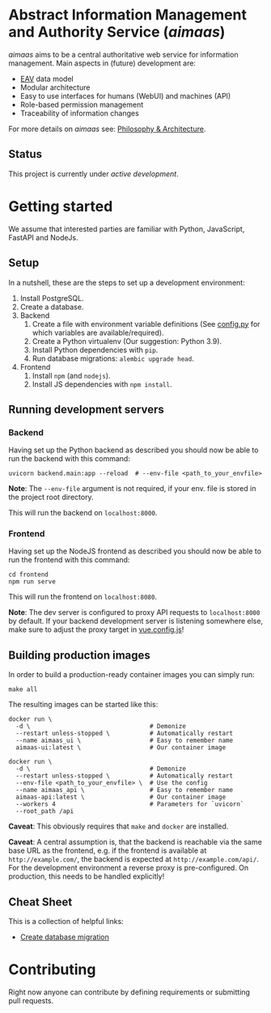 # Abstract Information Management and Authority Service (_aimaas_) 

_aimaas_ aims to be a central authoritative web service for information management. Main aspects in
(future) development are:

* [EAV](https://en.wikipedia.org/wiki/Entity%E2%80%93attribute%E2%80%93value_model) data model
* Modular architecture
* Easy to use interfaces for humans (WebUI) and machines (API)
* Role-based permission management
* Traceability of information changes

For more details on _aimaas_ see: 
[Philosophy & Architecture](https://github.com/SUSE/aimaas/wiki/Philosophy-&-Architecture).

## Status

This project is currently under _active development_.

# Getting started

We assume that interested parties are familiar with Python, JavaScript, FastAPI and NodeJs.

## Setup
In a nutshell, these are the steps to set up a development environment:

1. Install PostgreSQL.
2. Create a database.
3. Backend
   1. Create a file with environment variable definitions (See [config.py](backend/config.py) for 
      which variables are available/required).
   2. Create a Python virtualenv (Our suggestion: Python 3.9).
   3. Install Python dependencies with `pip`.
   4. Run database migrations: `alembic upgrade head`.
4. Frontend
   1. Install `npm` (and `nodejs`).
   2. Install JS dependencies with `npm install`.

## Running development servers

### Backend

Having set up the Python backend as described you should now be able to run the backend with this 
command:

```shell
uvicorn backend.main:app --reload  # --env-file <path_to_your_envfile>
```

**Note**: The `--env-file` argument is not required, if your env. file is stored in the project root
directory.

This will run the backend on `localhost:8000`.

### Frontend

Having set up the NodeJS frontend as described you should now be able to run the frontend with this
command:

```shell
cd frontend
npm run serve
```

This will run the frontend on `localhost:8080`.

**Note**: The dev server is configured to proxy API requests to `localhost:8000` by default. If your
backend development server is listening somewhere else, make sure to adjust the proxy target in 
[vue.config.js](frontend/vue.config.js)!

## Building production images

In order to build a production-ready container images you can simply run:

```shell
make all
```

The resulting images can be started like this:

```shell
docker run \
  -d \                                 # Demonize
  --restart unless-stopped \           # Automatically restart
  --name aimaas_ui \                   # Easy to remember name
  aimaas-ui:latest \                   # Our container image

docker run \
  -d \                                 # Demonize
  --restart unless-stopped \           # Automatically restart
  --env-file <path_to_your_envfile> \  # Use the config
  --name aimaas_api \                  # Easy to remember name
  aimaas-api:latest \                  # Our container image
  --workers 4                          # Parameters for `uvicorn`
  --root_path /api
```

**Caveat**: This obviously requires that `make` and `docker` are installed.

**Caveat**: A central assumption is, that the backend is reachable via the same base URL as the 
frontend, e.g. if the frontend is available at `http://example.com/`, the backend is expected at 
`http://example.com/api/`. For the development environment a reverse proxy is pre-configured. On 
production, this needs to be handled explicitly!

## Cheat Sheet

This is a collection of helpful links:

* [Create database migration](https://alembic.sqlalchemy.org/en/latest/autogenerate.html)

# Contributing

Right now anyone can contribute by defining requirements or submitting pull requests.
